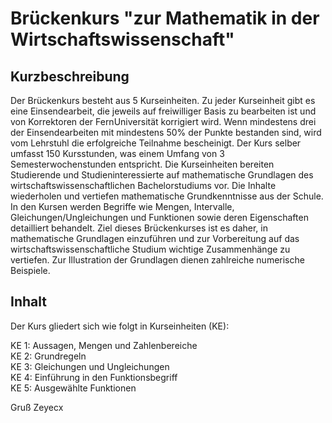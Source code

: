 # Brückenkurs "zur Mathematik in der Wirtschaftswissenschaft"

## Kurzbeschreibung
Der Brückenkurs besteht aus 5 Kurseinheiten. Zu jeder Kurseinheit gibt es eine Einsendearbeit, die jeweils auf freiwilliger Basis zu bearbeiten ist und von Korrektoren der FernUniversität korrigiert wird. Wenn mindestens drei der Einsendearbeiten mit mindestens 50% der Punkte bestanden sind, wird vom Lehrstuhl die erfolgreiche Teilnahme bescheinigt.
Der Kurs selber umfasst 150 Kursstunden, was einem Umfang von 3 Semesterwochenstunden entspricht. Die Kurseinheiten bereiten Studierende und Studieninteressierte auf mathematische Grundlagen des wirtschaftswissenschaftlichen Bachelorstudiums vor. Die Inhalte wiederholen und vertiefen mathematische Grundkenntnisse aus der Schule. In den Kursen werden Begriffe wie Mengen, Intervalle, Gleichungen/Ungleichungen und Funktionen sowie deren Eigenschaften detailliert behandelt. Ziel dieses Brückenkurses ist es daher, in mathematische Grundlagen einzuführen und zur Vorbereitung auf das wirtschaftswissenschaftliche Studium wichtige Zusammenhänge zu vertiefen. Zur Illustration der Grundlagen dienen zahlreiche numerische Beispiele.

## Inhalt
Der Kurs gliedert sich wie folgt in Kurseinheiten (KE):

<p>
KE 1: Aussagen, Mengen und Zahlenbereiche<br>
KE 2: Grundregeln<br>
KE 3: Gleichungen und Ungleichungen<br>
KE 4: Einführung in den Funktionsbegriff<br>
KE 5: Ausgewählte Funktionen <br></p>


Gruß Zeyecx
